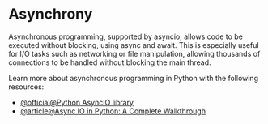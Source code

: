 # Asynchrony

Asynchronous programming, supported by asyncio, allows code to be executed without blocking, using async and await. This is especially useful for I/O tasks such as networking or file manipulation, allowing thousands of connections to be handled without blocking the main thread.

Learn more about asynchronous programming in Python with the following resources:

- [@official@Python AsyncIO library](https://docs.python.org/3/library/asyncio.html)
- [@article@Async IO in Python: A Complete Walkthrough](https://realpython.com/async-io-python/)
